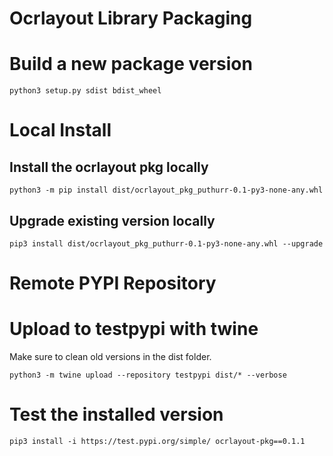 # Ocrlayout Library Packaging

# Build a new package version
```
python3 setup.py sdist bdist_wheel
```
# Local Install

## Install the ocrlayout pkg locally 
```
python3 -m pip install dist/ocrlayout_pkg_puthurr-0.1-py3-none-any.whl
```
## Upgrade existing version locally
```
pip3 install dist/ocrlayout_pkg_puthurr-0.1-py3-none-any.whl --upgrade
```
# Remote PYPI Repository

# Upload to testpypi with twine
Make sure to clean old versions in the dist folder. 
```
python3 -m twine upload --repository testpypi dist/* --verbose
```

# Test the installed version 

```
pip3 install -i https://test.pypi.org/simple/ ocrlayout-pkg==0.1.1
```